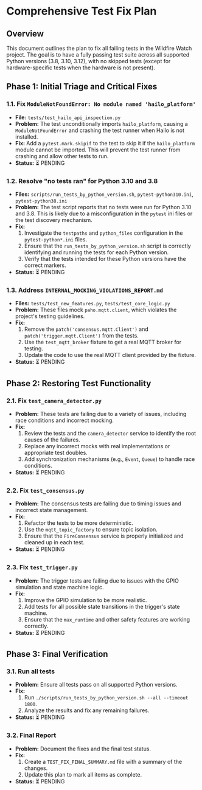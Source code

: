 # Comprehensive Test Fix Plan

## Overview

This document outlines the plan to fix all failing tests in the Wildfire Watch project. The goal is to have a fully passing test suite across all supported Python versions (3.8, 3.10, 3.12), with no skipped tests (except for hardware-specific tests when the hardware is not present).

## Phase 1: Initial Triage and Critical Fixes

### 1.1. Fix `ModuleNotFoundError: No module named 'hailo_platform'`

-   **File:** `tests/test_hailo_api_inspection.py`
-   **Problem:** The test unconditionally imports `hailo_platform`, causing a `ModuleNotFoundError` and crashing the test runner when Hailo is not installed.
-   **Fix:** Add a `pytest.mark.skipif` to the test to skip it if the `hailo_platform` module cannot be imported. This will prevent the test runner from crashing and allow other tests to run.
-   **Status:** ⏳ PENDING

### 1.2. Resolve "no tests ran" for Python 3.10 and 3.8

-   **Files:** `scripts/run_tests_by_python_version.sh`, `pytest-python310.ini`, `pytest-python38.ini`
-   **Problem:** The test script reports that no tests were run for Python 3.10 and 3.8. This is likely due to a misconfiguration in the `pytest` ini files or the test discovery mechanism.
-   **Fix:**
    1.  Investigate the `testpaths` and `python_files` configuration in the `pytest-python*.ini` files.
    2.  Ensure that the `run_tests_by_python_version.sh` script is correctly identifying and running the tests for each Python version.
    3.  Verify that the tests intended for these Python versions have the correct markers.
-   **Status:** ⏳ PENDING

### 1.3. Address `INTERNAL_MOCKING_VIOLATIONS_REPORT.md`

-   **Files:** `tests/test_new_features.py`, `tests/test_core_logic.py`
-   **Problem:** These files mock `paho.mqtt.client`, which violates the project's testing guidelines.
-   **Fix:**
    1.  Remove the `patch('consensus.mqtt.Client')` and `patch('trigger.mqtt.Client')` from the tests.
    2.  Use the `test_mqtt_broker` fixture to get a real MQTT broker for testing.
    3.  Update the code to use the real MQTT client provided by the fixture.
-   **Status:** ⏳ PENDING

## Phase 2: Restoring Test Functionality

### 2.1. Fix `test_camera_detector.py`

-   **Problem:** These tests are failing due to a variety of issues, including race conditions and incorrect mocking.
-   **Fix:**
    1.  Review the tests and the `camera_detector` service to identify the root causes of the failures.
    2.  Replace any incorrect mocks with real implementations or appropriate test doubles.
    3.  Add synchronization mechanisms (e.g., `Event`, `Queue`) to handle race conditions.
-   **Status:** ⏳ PENDING

### 2.2. Fix `test_consensus.py`

-   **Problem:** The consensus tests are failing due to timing issues and incorrect state management.
-   **Fix:**
    1.  Refactor the tests to be more deterministic.
    2.  Use the `mqtt_topic_factory` to ensure topic isolation.
    3.  Ensure that the `FireConsensus` service is properly initialized and cleaned up in each test.
-   **Status:** ⏳ PENDING

### 2.3. Fix `test_trigger.py`

-   **Problem:** The trigger tests are failing due to issues with the GPIO simulation and state machine logic.
-   **Fix:**
    1.  Improve the GPIO simulation to be more realistic.
    2.  Add tests for all possible state transitions in the trigger's state machine.
    3.  Ensure that the `max_runtime` and other safety features are working correctly.
-   **Status:** ⏳ PENDING

## Phase 3: Final Verification

### 3.1. Run all tests

-   **Problem:** Ensure all tests pass on all supported Python versions.
-   **Fix:**
    1.  Run `./scripts/run_tests_by_python_version.sh --all --timeout 1800`.
    2.  Analyze the results and fix any remaining failures.
-   **Status:** ⏳ PENDING

### 3.2. Final Report

-   **Problem:** Document the fixes and the final test status.
-   **Fix:**
    1.  Create a `TEST_FIX_FINAL_SUMMARY.md` file with a summary of the changes.
    2.  Update this plan to mark all items as complete.
-   **Status:** ⏳ PENDING